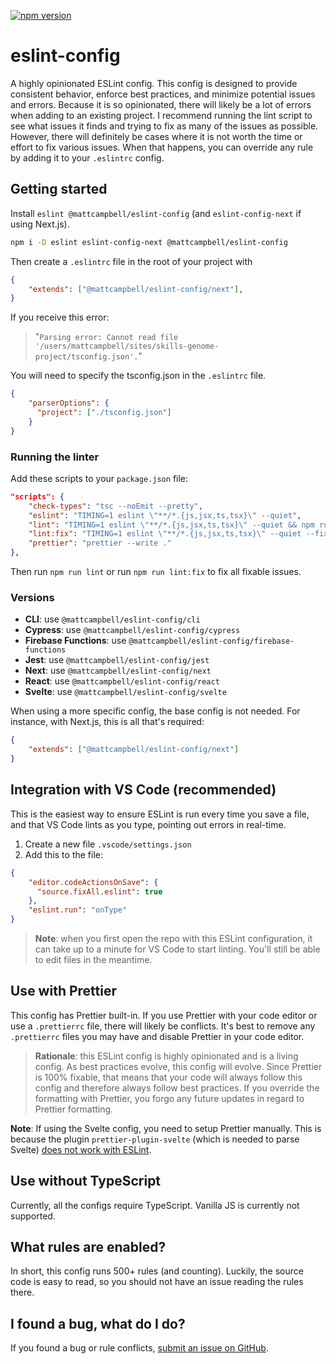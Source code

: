 [![npm version](https://badge.fury.io/js/@mattcampbell%2Feslint-config.svg)](https://badge.fury.io/js/@mattcampbell%2Feslint-config)

# eslint-config

A highly opinionated ESLint config. This config is designed to provide consistent behavior, enforce best practices, and minimize potential issues and errors. Because it is so opinionated, there will likely be a lot of errors when adding to an existing project. I recommend running the lint script to see what issues it finds and trying to fix as many of the issues as possible. However, there will definitely be cases where it is not worth the time or effort to fix various issues. When that happens, you can override any rule by adding it to your `.eslintrc` config.

## Getting started

Install `eslint @mattcampbell/eslint-config` (and `eslint-config-next` if using Next.js).

```bash
npm i -D eslint eslint-config-next @mattcampbell/eslint-config
```

Then create a `.eslintrc` file in the root of your project with

```json
{
    "extends": ["@mattcampbell/eslint-config/next"],
}
```
If you receive this error:
> "`Parsing error: Cannot read file '/users/mattcampbell/sites/skills-genome-project/tsconfig.json'.`"

You will need to specify the tsconfig.json in the `.eslintrc` file.

```json
{
    "parserOptions": {
      "project": ["./tsconfig.json"]
    }
}
```

### Running the linter

Add these scripts to your `package.json` file:

```json
"scripts": {
    "check-types": "tsc --noEmit --pretty",
    "eslint": "TIMING=1 eslint \"**/*.{js,jsx,ts,tsx}\" --quiet",
    "lint": "TIMING=1 eslint \"**/*.{js,jsx,ts,tsx}\" --quiet && npm run check-types",
    "lint:fix": "TIMING=1 eslint \"**/*.{js,jsx,ts,tsx}\" --quiet --fix && npm run check-types && npm run prettier",
    "prettier": "prettier --write ."
},
```

Then run `npm run lint` or run `npm run lint:fix` to fix all fixable issues.

### Versions

-   **CLI**: use `@mattcampbell/eslint-config/cli`
-   **Cypress**: use `@mattcampbell/eslint-config/cypress`
-   **Firebase Functions**: use `@mattcampbell/eslint-config/firebase-functions`
-   **Jest**: use `@mattcampbell/eslint-config/jest`
-   **Next**: use `@mattcampbell/eslint-config/next`
-   **React**: use `@mattcampbell/eslint-config/react`
-   **Svelte**: use `@mattcampbell/eslint-config/svelte`

When using a more specific config, the base config is not needed. For instance, with Next.js, this is all that's required:

```json
{
    "extends": ["@mattcampbell/eslint-config/next"]
}
```

## Integration with VS Code (recommended)

This is the easiest way to ensure ESLint is run every time you save a file, and that VS Code lints as you type, pointing out errors in real-time.

1. Create a new file `.vscode/settings.json`
2. Add this to the file:

```json
{
    "editor.codeActionsOnSave": {
      "source.fixAll.eslint": true
    },
    "eslint.run": "onType"
}
```

> **Note**: when you first open the repo with this ESLint configuration, it can take up to a minute for VS Code to start linting. You'll still be able to edit files in the meantime.

## Use with Prettier

This config has Prettier built-in. If you use Prettier with your code editor or use a `.prettierrc` file, there will likely be conflicts. It's best to remove any `.prettierrc` files you may have and disable Prettier in your code editor.

> **Rationale**: this ESLint config is highly opinionated and is a living config. As best practices evolve, this config will evolve. Since Prettier is 100% fixable, that means that your code will always follow this config and therefore always follow best practices. If you override the formatting with Prettier, you forgo any future updates in regard to Prettier formatting.

**Note**: If using the Svelte config, you need to setup Prettier manually. This is because the plugin `prettier-plugin-svelte` (which is needed to parse Svelte) [does not work with ESLint](https://github.com/sveltejs/prettier-plugin-svelte/issues/57).

## Use without TypeScript

Currently, all the configs require TypeScript. Vanilla JS is currently not supported.

## What rules are enabled?

In short, this config runs 500+ rules (and counting). Luckily, the source code is easy to read, so you should not have an issue reading the rules there.

## I found a bug, what do I do?

If you found a bug or rule conflicts, [submit an issue on GitHub](https://github.com/mrmattrc/eslint-config/issues).
